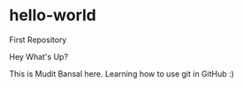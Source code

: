 # hello-world
First Repository


Hey What's Up?

This is Mudit Bansal here. Learning how to use git in GitHub :)
